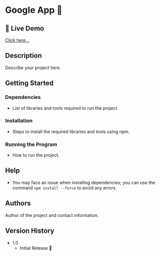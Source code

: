 # Google App 🚀

## 🔴 Live Demo

[Click here...](https://clone-ead06.web.app)

## Description

Describe your project here.

## Getting Started

### Dependencies

- List of libraries and tools required to run the project.

### Installation

- Steps to install the required libraries and tools using npm.

### Running the Program

- How to run the project.

## Help

- You may face an issue when installing dependencies; you can use the command `npm install --force` to avoid any errors.

## Authors

Author of the project and contact information.

## Version History

- 1.0
  - Initial Release 🚀
